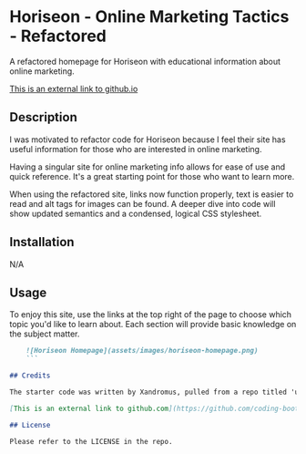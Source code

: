 # Horiseon - Online Marketing Tactics - Refactored
A refactored homepage for Horiseon with educational information about online marketing.

[This is an external link to github.io](https://rhodemc.github.io/md1-horiseon-repo/)

## Description

I was motivated to refactor code for Horiseon because I feel their site has useful information for those who are interested in online marketing.

Having a singular site for online marketing info allows for ease of use and quick reference. It's a great starting point for those who want to learn more.

When using the refactored site, links now function properly, text is easier to read and alt tags for images can be found. A deeper dive into code will show updated semantics and a condensed, logical CSS stylesheet.

## Installation

N/A

## Usage

To enjoy this site, use the links at the top right of the page to choose which topic you'd like to learn about. Each section will provide basic knowledge on the subject matter.

```md
    ![Horiseon Homepage](assets/images/horiseon-homepage.png)
    ```

## Credits

The starter code was written by Xandromus, pulled from a repo titled 'urban-octo-telegram'.

[This is an external link to github.com](https://github.com/coding-boot-camp/urban-octo-telegram)

## License

Please refer to the LICENSE in the repo.
